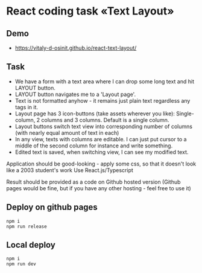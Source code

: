 # React coding task «Text Layout»

## Demo
* https://vitaly-d-osinit.github.io/react-text-layout/

## Task
* We have a form with a text area where I can drop some long text and hit LAYOUT button.
* LAYOUT button navigates me to a 'Layout page'. 
* Text is not formatted anyhow - it remains just plain text regardless any tags in it.
* Layout page has 3 icon-buttons (take assets wherever you like): Single-column, 2 columns and 3 columns. Default is a single column.
* Layout buttons switch text view into corresponding number of columns (with nearly equal amount of text in each)
* In any view, texts with columns are editable. I can just put cursor to a middle of the second column for instance and write something.
* Edited text is saved, when switching view, I can see my modified text.

Application should be good-looking - apply some css, so that it doesn't look like a 2003 student's work
Use React.js/Typescript

Result should be provided as a code on Github   hosted version (Github pages would be fine, but if you have any other hosting - feel free to use it)

## Deploy on github pages
```
npm i
npm run release
```

## Local deploy
```
npm i
npm run dev
```
